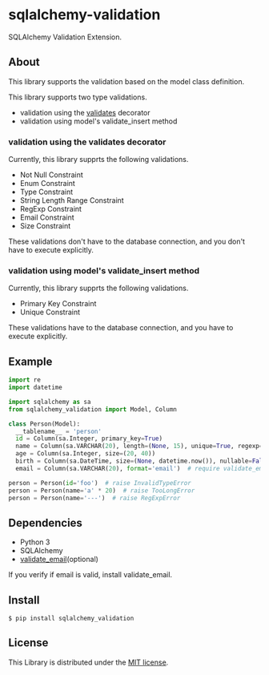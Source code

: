 # sqlalchemy-validation
SQLAlchemy Validation Extension.

## About

This library supports the validation based on the model class definition.

This library supports two type validations.

* validation using the [validates](http://docs.sqlalchemy.org/en/improve_toc/orm/mapped_attributes.html?highlight=validate#sqlalchemy.orm.validates) decorator
* validation using model's validate_insert method

### validation using the validates decorator

Currently, this library supprts the following validations.

* Not Null Constraint
* Enum Constraint
* Type Constraint
* String Length Range Constraint
* RegExp Constraint
* Email Constraint
* Size Constraint

These validations don't have to the database connection,
and you don't have to execute explicitly.

### validation using model's validate_insert method

Currently, this library supprts the following validations.

* Primary Key Constraint
* Unique Constraint

These validations have to the database connection,
and you have to execute explicitly.

## Example

```python
import re
import datetime

import sqlalchemy as sa
from sqlalchemy_validation import Model, Column

class Person(Model):
  __tablename__ = 'person'
  id = Column(sa.Integer, primary_key=True)
  name = Column(sa.VARCHAR(20), length=(None, 15), unique=True, regexp=re.compile(r'[a-z0-9]*'))
  age = Column(sa.Integer, size=(20, 40))
  birth = Column(sa.DateTime, size=(None, datetime.now()), nullable=False)
  email = Column(sa.VARCHAR(20), format='email')  # require validate_email

person = Person(id='foo')  # raise InvalidTypeError
person = Person(name='a' * 20)  # raise TooLongError
person = Person(name='---')  # raise RegExpError
```

## Dependencies

* Python 3
* SQLAlchemy
* [validate_email](https://pypi.python.org/pypi/validate_email)(optional)

If you verify if email is valid, install validate_email.

## Install

```
$ pip install sqlalchemy_validation
```


## License

This Library is distributed under the [MIT license](LICENSE).
